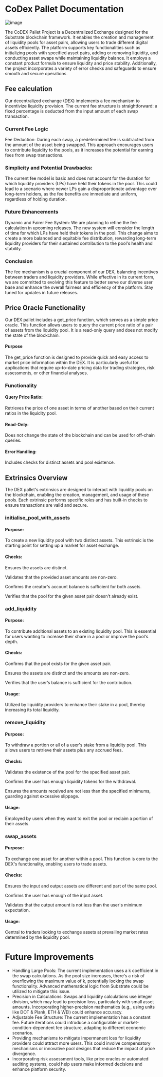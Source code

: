 # CoDex Pallet Documentation

 ![image](images/2.png)

The CoDEX Pallet Project is a Decentralized Exchange designed for the Substrate blockchain framework. 
It enables the creation and management of liquidity pools for asset pairs, allowing users to trade different digital assets efficiently. 
The platform supports key functionalities such as initializing pools with specified asset pairs, adding or removing liquidity, and conducting asset swaps while maintaining liquidity balance. 
It employs a constant product formula to ensure liquidity and price stability. 
Additionally, the project incorporates a variety of error checks and safeguards to ensure smooth and secure operations. 

## Fee calculation

Our decentralized exchange (DEX) implements a fee mechanism to incentivize liquidity provision. 
The current fee structure is straightforward: a fixed percentage is deducted from the input amount of each swap transaction.

### Current Fee Logic
Fee Deduction: During each swap, a predetermined fee is subtracted from the amount of the asset being swapped. 
This approach encourages users to contribute liquidity to the pools, as it increases the potential for earning fees from swap transactions.
### Simplicity and Potential Drawbacks:
The current fee model is basic and does not account for the duration for which liquidity providers (LPs) have held their tokens in the pool. This could lead to a scenario where newer LPs gain a disproportionate advantage over long-term holders, as the fee benefits are immediate and uniform, regardless of holding duration.

### Future Enhancements
Dynamic and Fairer Fee System: We are planning to refine the fee calculation in upcoming releases. 
The new system will consider the length of time for which LPs have held their tokens in the pool. 
This change aims to create a more balanced and equitable fee distribution, 
rewarding long-term liquidity providers for their sustained contribution to the pool's health and stability.

### Conclusion
The fee mechanism is a crucial component of our DEX, 
balancing incentives between traders and liquidity providers.
While effective in its current form, we are committed to evolving this feature to better serve our diverse user base and enhance the 
overall fairness and efficiency of the platform. Stay tuned for updates in future releases.

## Price Oracle Functionality

Our DEX pallet includes a get_price function, which serves as a simple price oracle. 
This function allows users to query the current price ratio of a pair of assets from the liquidity pool. 
It is a read-only query and does not modify the state of the blockchain.

#### Purpose
The get_price function is designed to provide quick and easy access to market price information within the DEX. It is particularly useful for applications that require up-to-date pricing data for trading strategies, risk assessments, or other financial analyses.

### Functionality
#### Query Price Ratio: 
Retrieves the price of one asset in terms of another based on their current ratios in the liquidity pool.
#### Read-Only: 
Does not change the state of the blockchain and can be used for off-chain queries.
#### Error Handling: 
Includes checks for distinct assets and pool existence.


## Extrinsics Overview
The DEX pallet's extrinsics are designed to interact with liquidity pools on the blockchain, enabling the creation, management, and usage of these pools. Each extrinsic performs specific roles and has built-in checks to ensure transactions are valid and secure.

### initialise_pool_with_assets
#### Purpose: 
To create a new liquidity pool with two distinct assets. This extrinsic is the starting point for setting up a market for asset exchange.
#### Checks:
Ensures the assets are distinct.

Validates that the provided asset amounts are non-zero.

Confirms the creator's account balance is sufficient for both assets.

Verifies that the pool for the given asset pair doesn't already exist.

### add_liquidity

#### Purpose: 

To contribute additional assets to an existing liquidity pool. This is essential for users wanting to increase their share in a pool or improve the pool's depth.

#### Checks:

Confirms that the pool exists for the given asset pair.

Ensures the assets are distinct and the amounts are non-zero.

Verifies that the user’s balance is sufficient for the contribution.

#### Usage: 

Utilized by liquidity providers to enhance their stake in a pool, thereby increasing its total liquidity.

### remove_liquidity
#### Purpose: 

To withdraw a portion or all of a user's stake from a liquidity pool. This allows users to retrieve their assets plus any accrued fees.

#### Checks:

Validates the existence of the pool for the specified asset pair.

Confirms the user has enough liquidity tokens for the withdrawal.

Ensures the amounts received are not less than the specified minimums, guarding against excessive slippage.

#### Usage: 
Employed by users when they want to exit the pool or reclaim a portion of their assets.

### swap_assets
#### Purpose: 
To exchange one asset for another within a pool. This function is core to the DEX's functionality, enabling users to trade assets.
#### Checks:
Ensures the input and output assets are different and part of the same pool.

Confirms the user has enough of the input asset.

Validates that the output amount is not less than the user's minimum expectation.

#### Usage: 
Central to traders looking to exchange assets at prevailing market rates determined by the liquidity pool.


# Future Improvements
- Handling Large Pools: The current implementation uses a k coefficient in the swap calculations. As the pool size increases, there's a risk of overflowing the maximum value of k, potentially locking the swap functionality. Advanced mathematical logic from Substrate could be utilized to mitigate this issue.
- Precision in Calculations: Swaps and liquidity calculations use integer division, which may lead to precision loss, particularly with small asset amounts. Incorporating higher-precision mathematics (e.g., using units like DOT & Plank, ETH & WEI) could enhance accuracy.
- Adjustable Fee Structure: The current implementation has a constant fee. Future iterations could introduce a configurable or market-condition-dependent fee structure, adapting to different economic scenarios.
- Providing mechanisms to mitigate impermanent loss for liquidity providers could attract more users. This could involve compensatory mechanisms or innovative pool designs that reduce the impact of price divergence.
- Incorporating risk assessment tools, like price oracles or automated auditing systems, could help users make informed decisions and enhance platform security.
